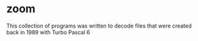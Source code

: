 # zoom

This collection of programs was written to decode files that
were created back in 1989 with Turbo Pascal 6
